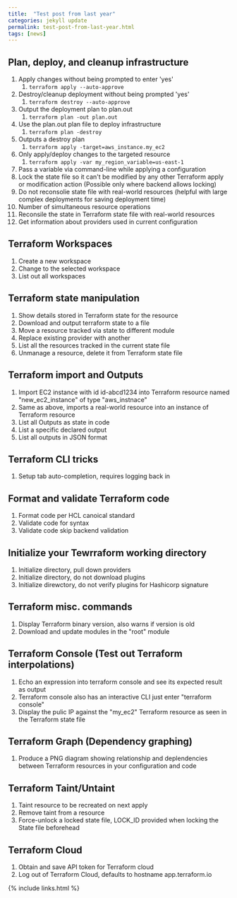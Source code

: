 ```yaml
---
title:  "Test post from last year"
categories: jekyll update
permalink: test-post-from-last-year.html
tags: [news]
---
```

## Plan, deploy, and cleanup infrastructure

1. Apply changes without being prompted to enter 'yes'
   1. ``` terraform apply --auto-approve ```
2. Destroy/cleanup deployment without being prompted 'yes'
   1. ``` terraform destroy --auto-approve ```
3. Output the deployment plan to plan.out
   1. ``` terraform plan -out plan.out ```
4. Use the plan.out plan file to deploy infrastructure
   1. ``` terraform plan -destroy ```
5. Outputs a destroy plan
   1. ``` terraform apply -target=aws_instance.my_ec2 ```
6. Only apply/deploy changes to the targeted resource
   1. `` terraform apply -var my_region_variable=us-east-1 ``
7. Pass a variable via command-line while applying a configuration
8. Lock the state file so it can't be modified by any other Terraform apply or modification action (Possible only where backend allows locking)
9.  Do not reconsolie state file with real-world resources (helpful with large complex deployments for saving deployment time)
10. Number of simultaneous resource operations
11. Reconsile the state in Terraform state file with real-world resources
12. Get information about providers used in current configuration

## Terraform Workspaces

1. Create a new workspace
2. Change to the selected workspace
3. List out all workspaces

## Terraform state manipulation

1. Show details stored in Terraform state for the resource
2. Download and output terraform state to a file
3. Move a resource tracked via state to different module
4. Replace existing provider with another
5. List all the resources tracked in the current state file
6. Unmanage a resource, delete it from Terraform state file

## Terraform import and Outputs

1. Import EC2 instance with id id-abcd1234 into Terraform resource named "new_ec2_instance" of type "aws_instnace"
2. Same as above, imports a real-world resource into an instance of Terraform resource
3. List all Outputs as state in code
4. List a specific declared output
5. List all outputs in JSON format

## Terraform CLI tricks

1. Setup tab auto-completion, requires logging back in

## Format and validate Terraform code

1. Format code per HCL canoical standard
2. Validate code for syntax
3. Validate code skip backend validation 

## Initialize your Tewrraform working directory

1. Initialize directory, pull down providers
2. Initialize directory, do not download plugins
3. Initialize direwctory, do not verify plugins for Hashicorp signature

## Terraform misc. commands

1. Display Terraform binary version, also warns if version is old
2. Download and update modules in the "root" module

## Terraform Console (Test out Terraform interpolations)

1. Echo an expression into terraform console and see its expected result as output
2. Terraform console also has an interactive CLI just enter "terraform console"
3. Display the pulic IP against the "my_ec2" Terraform resource as seen in the Terraform state file

## Terraform Graph (Dependency graphing)

1. Produce a PNG diagram showing relationship and deplendencies between Terraform resources in your configuration and code

## Terraform Taint/Untaint

1. Taint resource to be recreated on next apply
2. Remove taint from a resource
3. Force-unlock a locked state file, LOCK_ID provided when locking the State file beforehead

## Terraform Cloud

1. Obtain and save API token for Terraform cloud
2. Log out of Terraform Cloud, defaults to hostname app.terraform.io


{% include links.html %}
